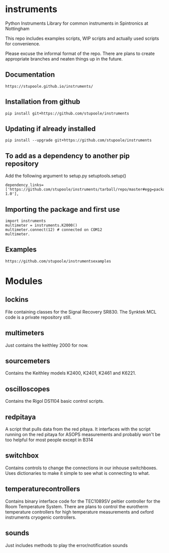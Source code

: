 
# instruments
Python Instruments Library for common instruments in Spintronics at Nottingham

This repo includes examples scripts, WIP scripts and actually used scripts for convenience. 

Please excuse the informal format of the repo. There are plans to create appropriate branches and neaten things up in the future.
## Documentation 
    https://stupoole.github.io/instruments/

## Installation from github
    pip install git+https://github.com/stupoole/instruments
       
    
## Updating if already installed
    pip install --upgrade git+https://github.com/stupoole/instruments
    
## To add as a dependency to another pip repository
Add the following argument to setup.py setuptools.setup()

    dependency_links=['https://github.com/stupoole/instruments/tarball/repo/master#egg=package-1.0'],


## Importing the package and first use
    import instruments
    multimeter = instruments.K2000()
    multimeter.connect(12) # connected on COM12
    multimeter.

## Examples
    https://github.com/stupoole/instrumentsexamples

# Modules
## lockins
File containing classes for the Signal Recovery SR830. The Synktek MCL code is a private repository still.  

## multimeters
Just contains the keithley 2000 for now.

## sourcemeters
Contains the Keithley models K2400, K2401, K2461 and K6221. 

## oscilloscopes
Contains the Rigol DS1104 basic control scripts.

## redpitaya
A script that pulls data from the red pitaya. It interfaces with the script running on the red pitaya for ASOPS measurements and probably won't be too helpful for most people except in B314

## switchbox
Contains controls to change the connections in our inhouse switchboxes. Uses dictionaries to make it simple to see what is connecting to what.

## temperaturecontrollers
Contains binary interface code for the TEC1089SV peltier controller for the Room Temperature System. There are plans to control the eurotherm temperature controllers for high temperature measurements and oxford instruments cryogenic controllers.

## sounds
Just includes methods to play the error/notification sounds
